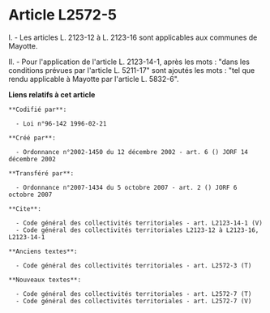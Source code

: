 # Article L2572-5

I. - Les articles L. 2123-12 à L. 2123-16 sont applicables aux communes de Mayotte.

II. - Pour l'application de l'article L. 2123-14-1, après les mots : "dans les conditions prévues par l'article L. 5211-17"
sont ajoutés les mots : "tel que rendu applicable à Mayotte par l'article L. 5832-6".

**Liens relatifs à cet article**

	**Codifié par**:

	  - Loi n°96-142 1996-02-21

	**Créé par**:

	  - Ordonnance n°2002-1450 du 12 décembre 2002 - art. 6 () JORF 14 décembre 2002

	**Transféré par**:

	  - Ordonnance n°2007-1434 du 5 octobre 2007 - art. 2 () JORF 6 octobre 2007

	**Cite**:

	  - Code général des collectivités territoriales - art. L2123-14-1 (V)
	  - Code général des collectivités territoriales L2123-12 à L2123-16, L2123-14-1

	**Anciens textes**:

	  - Code général des collectivités territoriales - art. L2572-3 (T)

	**Nouveaux textes**:

	  - Code général des collectivités territoriales - art. L2572-7 (T)
	  - Code général des collectivités territoriales - art. L2572-7 (V)
